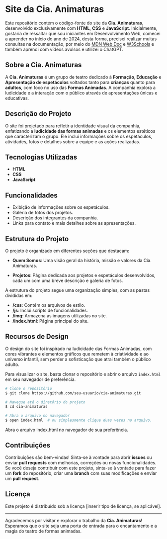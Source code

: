 # Site da Cia. Animaturas

Este repositório contém o código-fonte do site da **Cia. Animaturas**, desenvolvido exclusivamente com **HTML**, **CSS** e **JavaScript**. Inicialmente, gostaria de ressaltar que sou iniciantes em Desenvolvimento Web, comecei a aprender no início do ano de 2024, desta forma, precisei realizar muitas consultas na documentação, por meio do [MDN Web Doc](https://developer.mozilla.org/pt-BR/) e [W3Schools](https://www.w3schools.com/) e também aprendi com vídeos avulsos e utilizei o ChatGPT.
 
## Sobre a Cia. Animaturas

A **Cia. Animaturas** é um grupo de teatro dedicado à **Formação, Educação** e **Apresentação de espetáculos** voltados tanto para **crianças** quanto para **adultos**, com foco no uso das **Formas Animadas**. A companhia explora a ludicidade e a interação com o público através de apresentações únicas e educativas.

## Descrição do Projeto

O site foi projetado para refletir a identidade visual da companhia, enfatizando a **ludicidade das formas animadas** e os elementos estéticos que caracterizam o grupo. Ele inclui informações sobre os espetáculos, atividades, fotos e detalhes sobre a equipe e as ações realizadas.

## Tecnologias Utilizadas

- **HTML**
- **CSS**
- **JavaScript**

## Funcionalidades

- Exibição de informações sobre os espetáculos.
- Galeria de fotos dos projetos.
- Descrição dos integrantes da companhia.
- Links para contato e mais detalhes sobre as apresentações.

## Estrutura do Projeto

O projeto é organizado em diferentes seções que destacam:

- **Quem Somos**: Uma visão geral da história, missão e valores da Cia. Animaturas.

- **Projetos**: Página dedicada aos projetos e espetáculos desenvolvidos, cada um com uma breve descrição e galeria de fotos.

A estrutura do projeto segue uma organização simples, com as pastas divididas em:

- **/css**: Contém os arquivos de estilo.
- **/js**: Inclui scripts de funcionalidades.
- **/img**: Armazena as imagens utilizadas no site.
- **/index.html**: Página principal do site.

## Recursos de Design

O design do site foi inspirado na ludicidade das Formas Animadas, com cores vibrantes e elementos gráficos que remetem à criatividade e ao universo infantil, sem perder a sofisticação que atrai também o público adulto.

Para visualizar o site, basta clonar o repositório e abrir o arquivo `index.html` em seu navegador de preferência.

```bash
# Clone o repositório
$ git clone https://github.com/seu-usuario/cia-animaturas.git

# Navegue até o diretório do projeto
$ cd cia-animaturas

# Abra o arquivo no navegador
$ open index.html  # ou simplesmente clique duas vezes no arquivo.
```
Abra o arquivo index.html no navegador de sua preferência.

## Contribuições

Contribuições são bem-vindas! Sinta-se à vontade para abrir **issues** ou enviar **pull requests** com melhorias, correções ou novas funcionalidades.
Se você deseja contribuir com este projeto, sinta-se à vontade para fazer um **fork** do repositório, criar uma **branch** com suas modificações e enviar um **pull request**.

## Licença

Este projeto é distribuído sob a licença [inserir tipo de licença, se aplicável].

---

Agradecemos por visitar e explorar o trabalho da **Cia. Animaturas**! Esperamos que o site seja uma porta de entrada para o encantamento e a magia do teatro de formas animadas.

